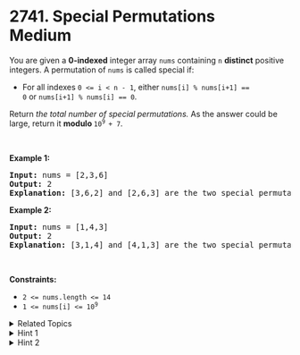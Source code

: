 
# 2741. Special Permutations<br> Medium

<p>You are given a&nbsp;<strong>0-indexed</strong>&nbsp;integer array&nbsp;<code>nums</code>&nbsp;containing&nbsp;<code>n</code>&nbsp;<strong>distinct</strong> positive integers. A permutation of&nbsp;<code>nums</code>&nbsp;is called special if:</p>

<ul>
	<li>For all indexes&nbsp;<code>0 &lt;= i &lt; n - 1</code>, either&nbsp;<code>nums[i] % nums[i+1] == 0</code>&nbsp;or&nbsp;<code>nums[i+1] % nums[i] == 0</code>.</li>
</ul>

<p>Return&nbsp;<em>the total number of special permutations.&nbsp;</em>As the answer could be large, return it&nbsp;<strong>modulo&nbsp;</strong><code>10<sup>9&nbsp;</sup>+ 7</code>.</p>

<p>&nbsp;</p>
<p><strong class="example">Example 1:</strong></p>

<pre>
<strong>Input:</strong> nums = [2,3,6]
<strong>Output:</strong> 2
<strong>Explanation:</strong> [3,6,2] and [2,6,3] are the two special permutations of nums.
</pre>

<p><strong class="example">Example 2:</strong></p>

<pre>
<strong>Input:</strong> nums = [1,4,3]
<strong>Output:</strong> 2
<strong>Explanation:</strong> [3,1,4] and [4,1,3] are the two special permutations of nums.
</pre>

<p>&nbsp;</p>
<p><strong>Constraints:</strong></p>

<ul>
	<li><code>2 &lt;= nums.length &lt;= 14</code></li>
	<li><code>1 &lt;= nums[i] &lt;= 10<sup>9</sup></code></li>
</ul>


<details>

<summary> Related Topics </summary>

-	`Array`
-	`Dynamic Programming`
-	`Bit Manipulation`
-	`Bitmask`

</details>


<details>
<summary> Hint 1 </summary>
Can we solve this problem using DP with bit masking?
</details>

<details>
<summary> Hint 2 </summary>
You just need two states in DP which are last_ind in the permutation and the mask of numbers already used.
</details>